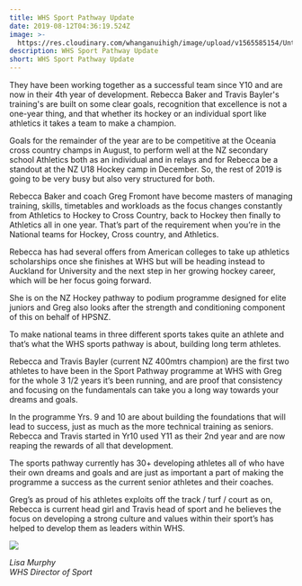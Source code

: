 ```yaml
---
title: WHS Sport Pathway Update
date: 2019-08-12T04:36:19.524Z
image: >-
  https://res.cloudinary.com/whanganuihigh/image/upload/v1565585154/Untitled-1.jpg
description: WHS Sport Pathway Update
short: WHS Sport Pathway Update
---
```

They have been working together as a successful team since Y10 and are now in their 4th year of development. Rebecca Baker and Travis Bayler's training's are built on some clear goals, recognition that excellence is not a one-year thing, and that whether its hockey or an individual sport like athletics it takes a team to make a champion.

Goals for the remainder of the year are to be competitive at the Oceania cross country champs in August, to perform well at the NZ secondary school Athletics both as an individual and in relays and for Rebecca be a standout at the NZ U18 Hockey camp in December.
So, the rest of 2019 is going to be very busy but also very structured for both.

Rebecca Baker and coach Greg Fromont have become masters of managing training, skills, timetables and workloads as the focus changes constantly from Athletics to Hockey to Cross Country, back to Hockey then finally to Athletics all in one year. That’s part of the requirement when you’re in the National teams for Hockey, Cross country, and Athletics.

Rebecca has had several offers from American colleges to take up athletics scholarships once she finishes at WHS but will be heading instead to Auckland for University and the next step in her growing hockey career, which will be her focus going forward.

She is on the NZ Hockey pathway to podium programme designed for elite juniors and Greg also looks after the strength and conditioning component of this on behalf of HPSNZ.

To make national teams in three different sports takes quite an athlete and that’s what the WHS sports pathway is about, building long term athletes.

Rebecca and Travis Bayler (current NZ 400mtrs champion) are the first two athletes to have been in the Sport Pathway programme at WHS with Greg for the whole 3 1/2 years it’s been running, and are proof that consistency and focusing on the fundamentals can take you a long way towards your dreams and goals.

In the programme Yrs. 9 and 10 are about building the foundations that will lead to success, just as much as the more technical training as seniors. Rebecca and Travis started in Yr10 used Y11 as their 2nd year and are now reaping the rewards of all that development.

The sports pathway currently has 30+ developing athletes all of who have their own dreams and goals and are just as important a part of making the programme a success as the current senior athletes and their coaches.

Greg’s as proud of his athletes exploits off the track / turf / court as on, Rebecca is current head girl and Travis head of sport and he believes the focus on developing a strong culture and values within their sport’s has helped to develop them as leaders within WHS.



![](https://res.cloudinary.com/whanganuihigh/image/upload/v1565585545/two-hockey-photos-together.jpg)

_Lisa Murphy_\
_WHS Director of Sport_
